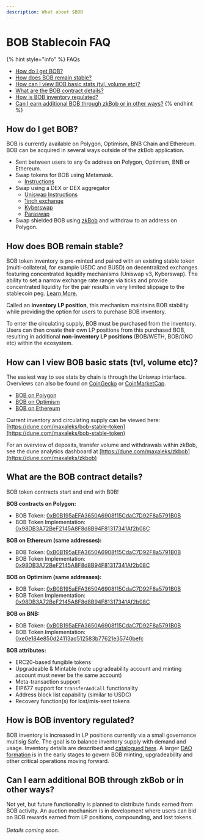 ```yaml
---
description: What about $BOB
---
```


# BOB Stablecoin FAQ

{% hint style="info" %}
FAQs

* [How do I get BOB?](bob-stablecoin-faq.md#how-do-i-get-bob)
* [How does BOB remain stable?](bob-stablecoin-faq.md#how-does-bob-remain-stable)
* [How can I view BOB basic stats (tvl, volume etc)?](bob-stablecoin-faq.md#how-can-i-view-bob-basic-stats-tvl-volume-etc)
* [What are the BOB contract details?](bob-stablecoin-faq.md#what-are-the-bob-contract-details)
* [How is BOB inventory regulated?](bob-stablecoin-faq.md#how-is-bob-inventory-regulated)
* [Can I earn additional BOB through zkBob or in other ways?](bob-stablecoin-faq.md#can-i-earn-additional-bob-through-zkbob-or-in-other-ways)
{% endhint %}

## How do I get BOB?

BOB is currently available on Polygon, Optimism, BNB Chain and Ethereum. BOB can be acquired in several ways outside of the zkBob application.

* Sent between users to any 0x address on Polygon, Optimism, BNB or Ethereum.
* Swap tokens for BOB using Metamask.&#x20;
  * [Instructions](swap-bob-with-metamask-swap.md)
* Swap using a DEX or DEX aggregator
  * [Uniswap Instructions](get-bob-on-uniswap-v3.md)
  * [1inch exchange](https://app.1inch.io/#/137/unified/swap/USDC/BOB)
  * [Kyberswap](https://kyberswap.com/swap/ethereum/bob-to-usdc)
  * [Paraswap](https://app.paraswap.io/#/?network=ethereum)
* Swap shielded BOB using [zkBob](../) and withdraw to an address on Polygon.

## How does BOB remain stable?

BOB token inventory is pre-minted and paired with an existing stable token (multi-collateral, for example USDC and BUSD) on decentralized exchanges featuring concentrated liquidity mechanisms (Uniswap v3, Kyberswap). The ability to set a narrow exchange rate range via ticks and provide concentrated liquidity for the pair results in very limited slippage to the stablecoin peg. [Learn More.](https://docs.uniswap.org/concepts/protocol/concentrated-liquidity)

Called an **inventory LP position**, this mechanism maintains BOB stability while providing the option for users to purchase BOB inventory.

To enter the circulating supply, BOB must be purchased from the inventory. Users can then create their own LP positions from this purchased BOB, resulting in additional **non-inventory LP positions** (BOB/WETH, BOB/GNO etc) within the ecosystem.&#x20;

## How can I view BOB basic stats (tvl, volume etc)?

The easiest way to see stats by chain is through the Uniswap interface. Overviews can also be found on [CoinGecko](https://www.coingecko.com/en/coins/bob) or [CoinMarketCap](https://coinmarketcap.com/currencies/bob/).

* [BOB on Polygon](https://app.uniswap.org/#/tokens/polygon/0xb0b195aefa3650a6908f15cdac7d92f8a5791b0b)
* [BOB on Optimism](https://app.uniswap.org/#/tokens/optimism/0xb0b195aefa3650a6908f15cdac7d92f8a5791b0b)
* [BOB on Ethereum](https://app.uniswap.org/#/tokens/ethereum/0xb0b195aefa3650a6908f15cdac7d92f8a5791b0b)

Current inventory and circulating supply can be viewed here: [https://dune.com/maxaleks/bob-stable-token](https://dune.com/maxaleks/bob-stable-token)

For an overview of deposits, transfer volume and withdrawals within zkBob, see the dune analytics dashboard at [https://dune.com/maxaleks/zkbob](https://dune.com/maxaleks/zkbob)

## What are the BOB contract details?

BOB token contracts start and end with B0B!

**BOB contracts on Polygon:**

* BOB Token: [0xB0B195aEFA3650A6908f15CdaC7D92F8a5791B0B](https://polygonscan.com/address/0xB0B195aEFA3650A6908f15CdaC7D92F8a5791B0B)&#x20;
* BOB Token Implementation: [0x98DB3A72BeF2145A8F8d8B94F81317341Af2b08C](https://polygonscan.com/address/0x98DB3A72BeF2145A8F8d8B94F81317341Af2b08C)

**BOB on Ethereum (same addresses):**&#x20;

* BOB Token: [0xB0B195aEFA3650A6908f15CdaC7D92F8a5791B0B ](https://etherscan.io/address/0xB0B195aEFA3650A6908f15CdaC7D92F8a5791B0B)
* BOB Token Implementation: [0x98DB3A72BeF2145A8F8d8B94F81317341Af2b08C](https://etherscan.io/address/0x98DB3A72BeF2145A8F8d8B94F81317341Af2b08C)

**BOB on Optimism (same addresses):**

* BOB Token: [0xB0B195aEFA3650A6908f15CdaC7D92F8a5791B0B](https://optimistic.etherscan.io/address/0xB0B195aEFA3650A6908f15CdaC7D92F8a5791B0B)
* BOB Token Implementation: [0x98DB3A72BeF2145A8F8d8B94F81317341Af2b08C](https://optimistic.etherscan.io/address/0x98db3a72bef2145a8f8d8b94f81317341af2b08c)

**BOB on BNB:**

* BOB Token: [0xB0B195aEFA3650A6908f15CdaC7D92F8a5791B0B](https://bscscan.com/token/0xB0B195aEFA3650A6908f15CdaC7D92F8a5791B0B)
* BOB Token Implementation: [0xe0e184e850d24113ad512583b77621e35740befc](https://bscscan.com/address/0xe0e184e850d24113ad512583b77621e35740befc)&#x20;

**BOB attributes:**

* ERC20-based fungible tokens
* Upgradeable & Mintable (note upgradeability account and minting account must never be the same account)
* Meta-transaction support
* EIP677 support for `transferAndCall` functionality
* Address block list capability (similar to USDC)
* Recovery function(s) for lost/mis-sent tokens

## How is BOB inventory regulated?

BOB inventory is increased in LP positions currently via a small governance multisig Safe. The goal is to balance inventory supply with demand and usage. Inventory details are described and [catalogued here](bob-inventory/). A larger [DAO formation](bob-inventory/bob-dao.md) is in the early stages to govern BOB minting, upgradeability and other critical operations moving forward.

## Can I earn additional BOB through zkBob or in other ways?

Not yet, but future functionality is planned to distribute funds earned from BOB activity. An auction mechanism is in development where users can bid on BOB rewards earned from LP positions, compounding, and lost tokens.\
\
_Details coming soon._

